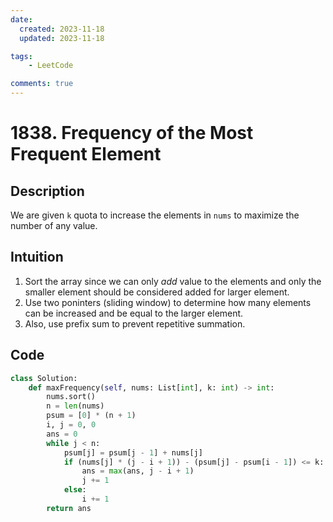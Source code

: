 ```yaml
---
date:
  created: 2023-11-18
  updated: 2023-11-18

tags:
    - LeetCode

comments: true
---
```

# 1838. Frequency of the Most Frequent Element

## Description

We are given `k` quota to increase the elements in `nums` to maximize the number of any value.

## Intuition

1. Sort the array since we can only *add* value to the elements and only the smaller element should be considered added for larger element.
2. Use two poninters (sliding window) to determine how many elements can be increased and be equal to the larger element.
3. Also, use prefix sum to prevent repetitive summation.

## Code

```python
class Solution:
    def maxFrequency(self, nums: List[int], k: int) -> int:
        nums.sort()
        n = len(nums)
        psum = [0] * (n + 1)
        i, j = 0, 0
        ans = 0
        while j < n:
            psum[j] = psum[j - 1] + nums[j]
            if (nums[j] * (j - i + 1)) - (psum[j] - psum[i - 1]) <= k:
                ans = max(ans, j - i + 1)
                j += 1
            else:
                i += 1
        return ans
```